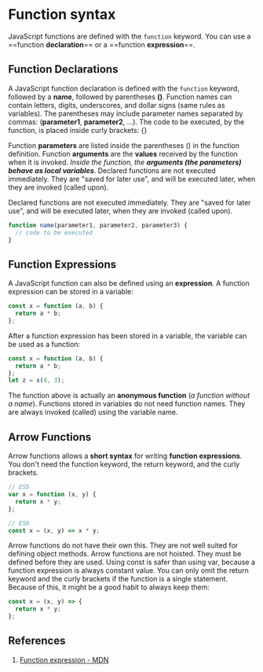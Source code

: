 # Function syntax

JavaScript functions are defined with the `function` keyword. You can use a ==function **declaration**== or a ==function **expression**==.

## Function Declarations

A JavaScript function declaration is defined with the `function` keyword, followed by a **name**, followed by parentheses **()**. Function names can contain letters, digits, underscores, and dollar signs (same rules as variables). The parentheses may include parameter names separated by commas: (**parameter1**, **parameter2**, ...). The code to be executed, by the function, is placed inside curly brackets: {}

Function **parameters** are listed inside the parentheses () in the function definition. Function **arguments** are the **values** received by the function when it is invoked. _Inside the function, the **arguments (the parameters) behave as local variables**_. Declared functions are not executed immediately. They are "saved for later use", and will be executed later, when they are invoked (called upon).

Declared functions are not executed immediately. They are "saved for later use", and will be executed later, when they are invoked (called upon).

```js
function name(parameter1, parameter2, parameter3) {
  // code to be executed
}
```

## Function Expressions

A JavaScript function can also be defined using an **expression**. A function expression can be stored in a variable:

```js
const x = function (a, b) {
  return a * b;
};
```

After a function expression has been stored in a variable, the variable can be used as a function:

```js
const x = function (a, b) {
  return a * b;
};
let z = x(4, 3);
```

The function above is actually an **anonymous function** (_a function without a name_). Functions stored in variables do not need function names. They are always invoked (called) using the variable name.

## Arrow Functions

Arrow functions allows a **short syntax** for writing **function expressions**. You don't need the function keyword, the return keyword, and the curly brackets.

```js
// ES5
var x = function (x, y) {
  return x * y;
};

// ES6
const x = (x, y) => x * y;
```

Arrow functions do not have their own this. They are not well suited for defining object methods. Arrow functions are not hoisted. They must be defined before they are used. Using const is safer than using var, because a function expression is always constant value. You can only omit the return keyword and the curly brackets if the function is a single statement. Because of this, it might be a good habit to always keep them:

```js
const x = (x, y) => {
  return x * y;
};
```

## References

1. [Function expression - MDN](https://developer.mozilla.org/en-US/docs/Web/JavaScript/Reference/Operators/function)

